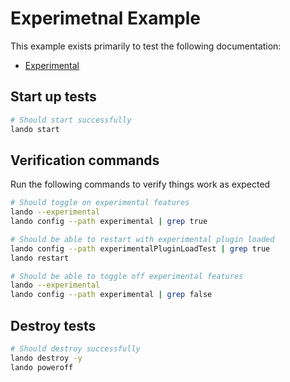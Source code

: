 # Experimetnal Example

This example exists primarily to test the following documentation:

* [Experimental](https://docs.lando.dev/core/v3/experimental.html)

Start up tests
--------------

```bash
# Should start successfully
lando start
```

Verification commands
---------------------

Run the following commands to verify things work as expected

```bash
# Should toggle on experimental features
lando --experimental
lando config --path experimental | grep true

# Should be able to restart with experimental plugin loaded
lando config --path experimentalPluginLoadTest | grep true
lando restart

# Should be able to toggle off experimental features
lando --experimental
lando config --path experimental | grep false
```

Destroy tests
-------------

```bash
# Should destroy successfully
lando destroy -y
lando poweroff
```
